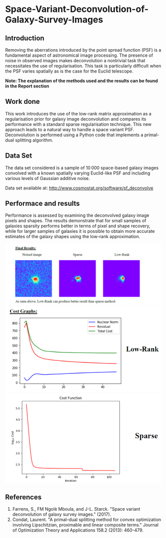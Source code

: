 # Space-Variant-Deconvolution-of-Galaxy-Survey-Images

## Introduction

Removing the aberrations introduced by the point spread function (PSF) is a fundamental aspect of astronomical image processing. The presence of noise in observed images makes deconvolution a nontrivial task that necessitates the use of regularisation. This task is particularly difficult when the PSF varies spatially as is the case for the Euclid telescope.

**Note: The explanation of the methods used and the results can be found in the Report section** 

## Work done

This work introduces the use of the low-rank matrix approximation as a regularisation prior for galaxy image deconvolution and compares its performance with a standard sparse regularisation technique. This new approach leads to a natural way to handle a space variant PSF. Deconvolution is performed using a Python code that implements a primal-dual splitting algorithm. 

## Data Set

The data set considered is a sample of 10 000 space-based galaxy images convolved with a known spatially varying Euclid-like PSF and including various levels of Gaussian additive noise.

Data set available at: http://www.cosmostat.org/software/sf_deconvolve

## Performace and results

Performance is assessed by examining the deconvolved galaxy image pixels and shapes. The results demonstrate that for small samples of galaxies sparsity performs better in terms of pixel and shape recovery, while for larger samples of galaxies it is possible to obtain more accurate estimates of the galaxy shapes using the low-rank approximation.

![](Images/results.PNG)
![](Images/LRcost.PNG)
![](Images/sparsecost.PNG)



## References

1. Farrens, S., FM Ngolè Mboula, and J-L. Starck. "Space variant deconvolution of galaxy survey images." (2017).
2. Condat, Laurent. "A primal–dual splitting method for convex optimization involving Lipschitzian, proximable and linear composite terms." Journal of Optimization Theory and Applications 158.2 (2013): 460-479.
